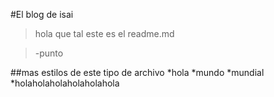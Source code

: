 #El blog de isai
>hola que tal este es el readme.md

> -punto

##mas estilos de este tipo de archivo
*hola
*mundo
*mundial
*holaholaholaholaholahola